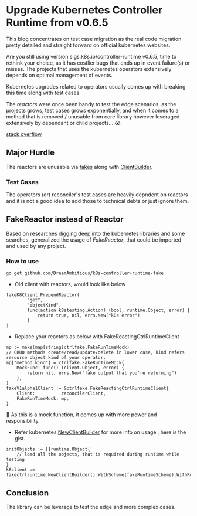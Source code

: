 # Upgrade Kubernetes Controller Runtime from v0.6.5
This blog concentrates on test case migration as the real code migration pretty detailed and straight forward on official kubernetes websites.

Are you still using version sigs.k8s.io/controller-runtime v0.6.5, time to rethink your choice, as it has costlier bugs that ends up in event failure(s) or misses. The projects that uses the kubernetes operators extensively depends on optimal management of events.

Kubernetes upgrades related to operators usually comes up with breaking this time along with test cases.

The *reactors* were once been handy to test the edge scenarios, as the projects grows, test cases grows exponentially, and when it comes to a method that is removed / unusable from core library however leveraged extensively by dependant or child projects... 😭

[stack overflow](https://stackoverflow.com/questions/67121718/is-there-a-way-to-end-to-end-test-a-controller-runtime-operator-in-conjunction-w)

## Major Hurdle
The reactors are unusable via [fakes](https://pkg.go.dev/sigs.k8s.io/controller-runtime@v0.8.3/pkg/client/fake) along with [ClientBuilder](https://pkg.go.dev/sigs.k8s.io/controller-runtime/pkg/client/fake#NewClientBuilder).

### Test Cases
The operators (or) reconciler's test cases are heavily depndent on reactors and it is not a good idea to add those to technical debts or just ignore them.

## FakeReactor instead of Reactor
Based on researches digging deep into the kubernetes libraries and some searches, generalized the usage of *FakeReactor*, that could be imported and used by any project.

### How to use

```
go get github.com/DreamAmbitious/k8s-controller-runtime-fake
```

- Old client with reactors, would look like below
```
fakeK8Client.PrependReactor(
		"get",
		"objectKind",
		func(action k8stesting.Action) (bool, runtime.Object, error) {
			return true, nil, errs.New("k8s error")
		}
)
```

- Replace your reactors as below with FakeReactingCtrlRuntimeClient

```
mp := make(map[string]ctrlfake.FakeRunTimeMock)
// CRUD methods create/read/update/delete in lower case, kind refers resource object kind of your operator.
mp["method_kind"] = ctrlfake.FakeRunTimeMock{
	MockFunc: func() (client.Object, error) {
		return nil, errs.New("fake output that you're returning")
	},
)
fakeV1alpha1Client := &ctrlfake.FakeReactingCtrlRuntimeClient{
	Client:          reconcilerClient,
	FakeRunTimeMock: mp,
}
```

:do_not_litter: As this is a mock function, it comes up with more power and responsibility.

- Refer kubernetes [NewClientBuilder](https://pkg.go.dev/sigs.k8s.io/controller-runtime/pkg/client/fake#NewClientBuilder) for more info on usage , here is the gist.

```
initObjects := []runtime.Object{
	// load all the objects, that is required during runtime while testing
}
k8client := fakectrlruntime.NewClientBuilder().WithScheme(fakeRuntimeScheme).WithRuntimeObjects(initObjects...).Build()
```

## Conclusion
The library can be leverage to test the edge and more complex cases.